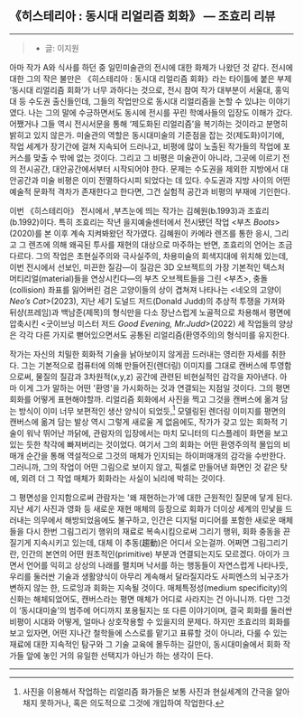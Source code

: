 ## 《히스테리아 : 동시대 리얼리즘 회화》 — 조효리 리뷰

---

> - 글: 이지원 

아마 작가 A와 식사를 하던 중 일민미술관의 전시에 대한 화제가 나왔던 것 같다. 전시에 대한 그의 작은 불만은 《히스테리아 : 동시대 리얼리즘 회화》라는 타이틀에 붙은 부제 ‘동시대 리얼리즘 회화’가 너무 과하다는 것으로, 전시 참여 작가 대부분이 서울대, 홍익대 등 수도권 출신들인데, 그들의 작업만으로 동시대 리얼리즘을 논할 수 있냐는 이야기였다. 나는 그의 말에  수긍하면서도 동시에 전시를 꾸린 학예사들의 입장도 이해가 갔다. 어쨌거나 그들 역시 전시서문을 통해 ‘제도화된 리얼리즘’을 복기하는 것이라고 분명히 밝히고 있지 않은가. 미술관의 역할은 동시대미술의 기준점을 잡는 것(제도화)이기에, 작업 세계가 장기간에 걸쳐 지속되어 드러나고, 비평에 많이 노출된 작가들의 작업에 포커스를 맞출 수 밖에 없는 것이다. 그리고 그 비평은 미술관이 아니라, 그곳에 이르기 전의 전시공간, 대안공간에서부터 시작되어야 한다. 문제는 수도권을 제외한 지방에서 대안공간과 미술 비평은 이미 전멸하다시피 되었다는 데 있다. 수도권과 지방 사이의 어떤 예술적 문화적 격차가 존재한다고 한다면, 그건 실험적 공간과 비평의 부재에 기인한다. 

이번 《히스테리아》 전시에서 ,부츠눈에 띄는 작가는 김혜원(b.1993)과 조효리(b.1992)이다. 특히 조효리는 작년 을지예술센터에서 전시됐던 작업 \<부츠 *Boots*>(2020)를 본 이후 계속 지켜봐왔던 작가였다. 김혜원이 카메라 렌즈를 통한 응시, 그리고 그 렌즈에 의해 왜곡된 투사를 재현의 대상으로 마주하는 반면, 조효리의 언어는 조금 다르다. 그의 작업은 초현실주의와 극사실주의, 차용미술의 회색지대에 위치해 있는데, 이번 전시에서 선보인, 미끈한 질감—이 질감은 3D 오브젝트의 가장 기본적인 텍스처 머티리얼(material)들을 연상시킨다—의 부츠 오브젝트들을 그린 \<부츠>, 충돌(collision) 좌표를 잃어버린 검은 고양이들의 상이 겹쳐져 나타나는 \<네오의 고양이 *Neo’s Cat*>(2023), 지난 세기 도널드 저드(Donald Judd)의 추상적 투쟁을 가져와 뒤샹(프레임)과 백남준(제목)의 형식만을 다소 장난스럽게 노골적으로 차용해서 평면에 압축시킨 \<굿이브닝 미스터 저드 *Good Evening, Mr.Judd*>(2022) 세 작업들의 양상은 각각 다른 가지로 뻗어있으면서도 공통된 리얼리즘(환영주의)의 형식미를 유지한다. 

작가는 자신의 치밀한 회화적 기술을 낡아보이지 않게끔 드러내는 영리한 자세를 취한다. 그는 기본적으로 컴퓨터에 의해 만들어진(렌더링) 이미지를 그대로 캔버스에 투영함으로써, 물질의 질감과 3차원적(x,y,z) 공간에 관련된 비현실적인 감각을 자아낸다. 아마 이게 그가 말하는 어떤 '환영'을 가시화하는 것과 연결되는 지점일 것이다. 그의 평면 회화를 어떻게 표현해야할까. 리얼리즘 회화에서 사진을 찍고 그것을 캔버스에 옮겨 담는 방식이 이미 너무 보편적인 생산 양식이 되었듯,[^1] 모델링된 렌더링 이미지를 평면의 캔버스에 옮겨 담는 발상 역시 그렇게 새로울 게 없음에도, 작가가 갖고 있는 회화적 기술이 워낙 뛰어난 까닭에, 관람자의 입장에서는 마치 모니터의 디스플레이 화면을 보고 있는 듯한 착각에 빠져버리는 것이었다. 여기서 그의 회화는 어떤 환영주의적 몰입의 비매개 순간을 통해 역설적으로 그것의 매체가 인지되는 하이퍼매개의 감각을 수반한다. 그러니까, 그의 작업이 어떤 그림으로 보이지 않고, 픽셀로 만들어낸 화면인 것 같은 탓에, 외려 더 그 작업 매체가 회화라는 사실이 뇌리에 박히는 것이다. 

그 평면성을 인지함으로써 관람자는 '왜 재현하는가’에 대한 근원적인 질문에 닿게 된다. 지난 세기 사진과 영화 등 새로운 재현 매체의 등장으로 회화가 더이상 세계의 민낯을 드러내는 의무에서 해방되었음에도 불구하고, 인간은 디지털 미디어를 포함한 새로운 매체들을 다시 한번 그림그리기 행위의 재료로 복속시킴으로써 그리기 행위, 회화 충동을 끈질기게 지속시키고 있는데, 대체 이 추동(趨動)은 어디서 오는걸까. 어쩌면 그림그리기란, 인간의 본연의 어떤 원초적인(primitive) 부분과 연결되는지도 모르겠다. 아이가 크면서 언어를 익히고 상상의 나래를 펼치며 낙서를 하는 행동들이 자연스럽게 나타나듯, 우리를 둘러싼 기술과 생활양식이 아무리 계속해서 달라질지라도 사피엔스의 뇌구조가 변하지 않는 한, 드로잉과 회화는 지속될 것이다. 매체특정성(medium specificity)의 신화는 해체되었어도, 캔버스라는 평면 매체가 어디로 사라지는 건 아니니까. 다만 그것이 ‘동시대미술’의 범주에 어디까지 포용될지는 또 다른 이야기이며, 결국 회화를 둘러싼 비평이 시대와 어떻게, 얼마나 상호작용할 수 있을지의 문제다. 하지만 조효리의 회화를 보고 있자면, 어떤 지나간 철학들에 스스로를 맡기고 표류할 것이 아니라, 다룰 수 있는 재료에 대한 지속적인 탐구와 그 기술 교육에 몰두하는 길만이, 동시대미술에서 회화 작가들 앞에 놓인 거의 유일한 선택지가 아닌가 하는 생각이 든다.

---

[^1]:  사진을 이용해서 작업하는 리얼리즘 화가들은 보통 사진과 현실세계의 간극을 알아채지 못하거나, 혹은 의도적으로 그것에 개입하여 작업한다.

